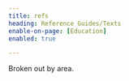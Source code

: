 ```yaml
---
title: refs
heading: Reference Guides/Texts
enable-on-page: [Education]
enabled: true

---
```

Broken out by area.